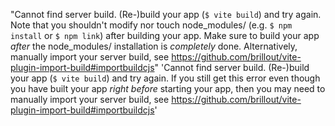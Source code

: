   "Cannot find server build. (Re-)build your app (`$ vite build`) and try again. Note that you shouldn't modify nor touch node_modules/ (e.g. `$ npm install` or `$ npm link`) after building your app. Make sure to build your app *after* the node_modules/ installation is *completely* done. Alternatively, manually import your server build, see https://github.com/brillout/vite-plugin-import-build#importbuildcjs"
  'Cannot find server build. (Re-)build your app (`$ vite build`) and try again.
  If you still get this error even though you have built your app *right before* starting your app, then you may need to manually import your server build, see https://github.com/brillout/vite-plugin-import-build#importbuildcjs'


